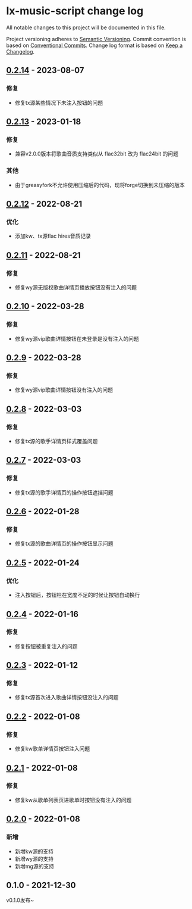 # lx-music-script change log

All notable changes to this project will be documented in this file.

Project versioning adheres to [Semantic Versioning](http://semver.org/).
Commit convention is based on [Conventional Commits](http://conventionalcommits.org).
Change log format is based on [Keep a Changelog](http://keepachangelog.com/).

## [0.2.14](https://github.com/lyswhut/lx-music-script/compare/v0.2.13...v0.2.14) - 2023-08-07

### 修复

- 修复tx源某些情况下未注入按钮的问题

## [0.2.13](https://github.com/lyswhut/lx-music-script/compare/v0.2.12...v0.2.13) - 2023-01-18

### 修复

- 兼容v2.0.0版本将歌曲音质支持类似从 flac32bit 改为 flac24bit 的问题

### 其他

- 由于greasyfork不允许使用压缩后的代码，现将forge切换到未压缩的版本

## [0.2.12](https://github.com/lyswhut/lx-music-script/compare/v0.2.11...v0.2.12) - 2022-08-21

### 优化

- 添加kw、tx源flac hires音质记录

## [0.2.11](https://github.com/lyswhut/lx-music-script/compare/v0.2.10...v0.2.11) - 2022-08-21

### 修复

- 修复wy源无版权歌曲详情页播放按钮没有注入的问题

## [0.2.10](https://github.com/lyswhut/lx-music-script/compare/v0.2.9...v0.2.10) - 2022-03-28

### 修复

- 修复wy源vip歌曲详情按钮在未登录是没有注入的问题

## [0.2.9](https://github.com/lyswhut/lx-music-script/compare/v0.2.8...v0.2.9) - 2022-03-28

### 修复

- 修复wy源vip歌曲详情按钮没有注入的问题

## [0.2.8](https://github.com/lyswhut/lx-music-script/compare/v0.2.7...v0.2.8) - 2022-03-03

### 修复

- 修复tx源的歌手详情页样式覆盖问题

## [0.2.7](https://github.com/lyswhut/lx-music-script/compare/v0.2.6...v0.2.7) - 2022-03-03

### 修复

- 修复tx源的歌手详情页的操作按钮遮挡问题

## [0.2.6](https://github.com/lyswhut/lx-music-script/compare/v0.2.5...v0.2.6) - 2022-01-28

### 修复

- 修复tx源的歌曲详情页的操作按钮显示问题

## [0.2.5](https://github.com/lyswhut/lx-music-script/compare/v0.2.4...v0.2.5) - 2022-01-24

### 优化

- 注入按钮后，按钮栏在宽度不足的时候让按钮自动换行

## [0.2.4](https://github.com/lyswhut/lx-music-script/compare/v0.2.3...v0.2.4) - 2022-01-16

### 修复

- 修复按钮被重复注入的问题

## [0.2.3](https://github.com/lyswhut/lx-music-script/compare/v0.2.2...v0.2.3) - 2022-01-12

### 修复

- 修复tx源首次进入歌曲详情按钮没注入的问题

## [0.2.2](https://github.com/lyswhut/lx-music-script/compare/v0.2.1...v0.2.2) - 2022-01-08

### 修复

- 修复kw歌单详情页按钮注入问题

## [0.2.1](https://github.com/lyswhut/lx-music-script/compare/v0.2.0...v0.2.1) - 2022-01-08

### 修复

- 修复kw从歌单列表页进歌单时按钮没有注入的问题

## [0.2.0](https://github.com/lyswhut/lx-music-script/compare/v0.1.0...v0.2.0) - 2022-01-08

### 新增

- 新增kw源的支持
- 新增wy源的支持
- 新增mg源的支持

## 0.1.0 - 2021-12-30

v0.1.0发布~
